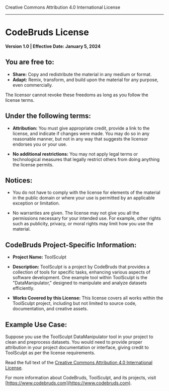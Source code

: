 Creative Commons Attribution 4.0 International License

---

# CodeBruds License

**Version 1.0 | Effective Date: January 5, 2024**

## You are free to:

- **Share:** Copy and redistribute the material in any medium or format.
- **Adapt:** Remix, transform, and build upon the material for any purpose, even commercially.

The licensor cannot revoke these freedoms as long as you follow the license terms.

## Under the following terms:

- **Attribution:** You must give appropriate credit, provide a link to the license, and indicate if changes were made. You may do so in any reasonable manner, but not in any way that suggests the licensor endorses you or your use.

- **No additional restrictions:** You may not apply legal terms or technological measures that legally restrict others from doing anything the license permits.

## Notices:

- You do not have to comply with the license for elements of the material in the public domain or where your use is permitted by an applicable exception or limitation.

- No warranties are given. The license may not give you all the permissions necessary for your intended use. For example, other rights such as publicity, privacy, or moral rights may limit how you use the material.

## CodeBruds Project-Specific Information:

- **Project Name:** ToolSculpt
- **Description:** ToolSculpt is a project by CodeBruds that provides a collection of tools for specific tasks, enhancing various aspects of software development. One example tool within ToolSculpt is the "DataManipulator," designed to manipulate and analyze datasets efficiently.

- **Works Covered by this License:** This license covers all works within the ToolSculpt project, including but not limited to source code, documentation, and creative assets.

## Example Use Case:

Suppose you use the ToolSculpt DataManipulator tool in your project to clean and preprocess datasets. You would need to provide proper attribution in your project documentation or interface, giving credit to ToolSculpt as per the license requirements.

Read the full text of the [Creative Commons Attribution 4.0 International License](https://creativecommons.org/licenses/by/4.0/legalcode).

For more information about CodeBruds, ToolSculpt, and its projects, visit [https://www.codebruds.com](https://www.codebruds.com).


